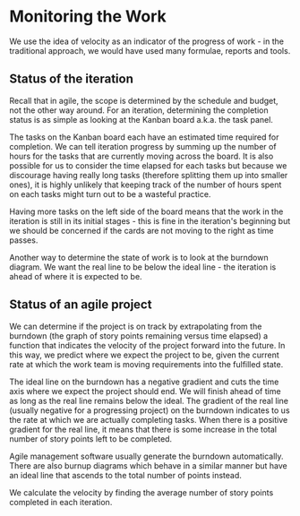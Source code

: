# Monitoring the Work
We use the idea of velocity as an indicator of the progress of work - in the traditional approach, we would have used many formulae, reports and tools.

## Status of the iteration
Recall that in agile, the scope is determined by the schedule and budget, not the other way around. For an iteration, determining the completion status is as simple as looking at the Kanban board a.k.a. the task panel.

The tasks on the Kanban board each have an estimated time required for completion. We can tell iteration progress by summing up the number of hours for the tasks that are currently moving across the board. It is also possible for us to consider the time elapsed for each tasks but because we discourage having really long tasks (therefore splitting them up into smaller ones), it is highly unlikely that keeping track of the number of hours spent on each tasks might turn out to be a wasteful practice.

Having more tasks on the left side of the board means that the work in the iteration is still in its initial stages - this is fine in the iteration's beginning but we should be concerned if the cards are not moving to the right as time passes.

Another way to determine the state of work is to look at the burndown diagram. We want the real line to be below the ideal line - the iteration is ahead of where it is expected to be.

## Status of an agile project
We can determine if the project is on track by extrapolating from the burndown (the graph of story points remaining versus time elapsed) a function that indicates the velocity of the project forward into the future. In this way, we predict where we expect the project to be, given the current rate at which the work team is moving requirements into the fulfilled state.

The ideal line on the burndown has a negative gradient and cuts the time axis where we expect the project should end. We will finish ahead of time as long as the real line remains below the ideal. The gradient of the real line (usually negative for a progressing project) on the burndown indicates to us the rate at which we are actually completing tasks. When there is a positive gradient for the real line, it means that there is some increase in the total number of story points left to be completed.

Agile management software usually generate the burndown automatically. There are also burnup diagrams which behave in a similar manner but have an ideal line that ascends to the total number of points instead.

We calculate the velocity by finding the average number of story points completed in each iteration.
